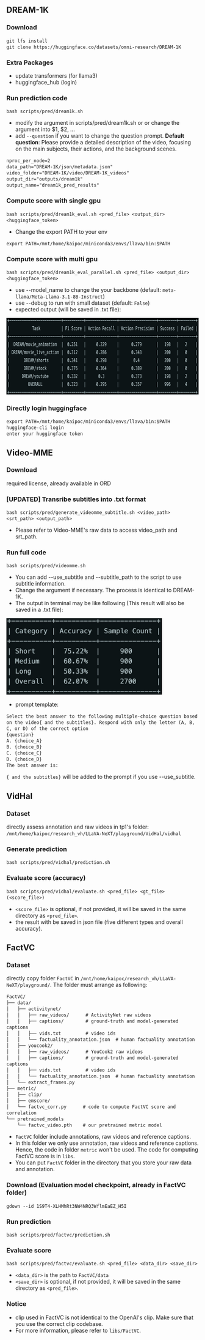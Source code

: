 ## DREAM-1K
### Download
```
git lfs install
git clone https://huggingface.co/datasets/omni-research/DREAM-1K
```

### Extra Packages
* update transformers (for llama3)
* huggingface_hub (login)

### Run prediction code
```
bash scripts/pred/dream1k.sh
```

* modify the argument in scripts/pred/dream1k.sh or or change the argument into $1, $2, ...
* add `--question` if you want to change the question prompt. **Default question**: Please provide a detailed description of the video, focusing on the main subjects, their actions, and the background scenes.
```
nproc_per_node=2
data_path="DREAM-1K/json/metadata.json"
video_folder="DREAM-1K/video/DREAM-1K_videos"
output_dir="outputs/dream1k"
output_name="dream1k_pred_results"
```

### Compute score with single gpu
```
bash scripts/pred/dream1k_eval.sh <pred_file> <output_dir> <huggingface_token>
```
* Change the export PATH to your env
```
export PATH=/mnt/home/kaipoc/miniconda3/envs/llava/bin:$PATH
```


### Compute score with multi gpu
```
bash scripts/pred/dream1k_eval_parallel.sh <pred_file> <output_dir> <huggingface_token>
```
* use --model_name to change the your backbone (default: `meta-llama/Meta-Llama-3.1-8B-Instruct`)
* use --debug to run with small dataset (default: `False`)
* expected output (will be saved in .txt file):
<img src="dream1k.png" height="200">

### Directly login huggingface
```
export PATH=/mnt/home/kaipoc/miniconda3/envs/llava/bin:$PATH
huggingface-cli login
enter your huggingface token
```

## Video-MME

### Download
required license, already available in ORD
### [UPDATED] Transribe subtitles into .txt format
```
bash scripts/pred/generate_videomme_subtitle.sh <video_path> <srt_path> <output_path>
```
* Please refer to Video-MME's raw data to access video_path and srt_path.

### Run full code
```
bash scripts/pred/videomme.sh
```
* You can add --use_subtitle and --subtitle_path to the script to use subtitle information.
* Change the argument if necessary. The process is identical to DREAM-1K.
* The output in terminal may be like following (This result will also be saved in a .txt file):
<img src="videomme.jpg" height="200">

* prompt template:
```
Select the best answer to the following multiple-choice question based on the video{ and the subtitles}. Respond with only the letter (A, B, C, or D) of the correct option
{question}
A. {choice_A}
B. {choice_B}
C. {choice_C}
D. {choice_D}
The best answer is:
```
`{ and the subtitles}` will be added to the prompt if you use --use_subtitle.

## VidHal

### Dataset
directly assess annotation and raw videos in tp1's folder:
`/mnt/home/kaipoc/research_vh/LLaVA-NeXT/playground/VidHal/vidhal`

### Generate prediction
```
bash scripts/pred/vidhal/prediction.sh
```

### Evaluate score (accuracy)
```
bash scripts/pred/vidhal/evaluate.sh <pred_file> <gt_file> (<score_file>)
```
* `<score_file>` is optional, if not provided, it will be saved in the same directory as `<pred_file>`.
* the result with be saved in json file (five different types and overall accuracy).

## FactVC

### Dataset
directly copy folder `FactVC` in `/mnt/home/kaipoc/research_vh/LLaVA-NeXT/playground/`. The folder must arrange as following:
```
FactVC/
├── data/
│   ├── activitynet/
│   │   ├── raw_videos/      # ActivityNet raw videos
│   │   ├── captions/        # ground-truth and model-generated captions
│   │   ├── vids.txt         # video ids
│   │   └── factuality_annotation.json  # human factuality annotation
│   ├── youcook2/
│   │   ├── raw_videos/      # YouCook2 raw videos
│   │   ├── captions/        # ground-truth and model-generated captions
│   │   ├── vids.txt         # video ids
│   │   └── factuality_annotation.json  # human factuality annotation
│   └── extract_frames.py
├── metric/
│   ├── clip/
│   ├── emscore/
│   └── factvc_corr.py      # code to compute FactVC score and correlation
└── pretrained_models
    └── factvc_video.pth    # our pretrained metric model
```
* `FactVC` folder include annotations, raw videos and reference captions.
* In this folder we only use annotation, raw videos and reference captions. Hence, the code in folder `metric` won't be used. The code for computing FactVC score is in `libs`.
* You can put `FactVC` folder in the directory that you store your raw data and annotation.

### Download (Evaluation model checkpoint, already in FactVC folder)
```
gdown --id 1S9T4-XLHMhRt3NW4NRQ3WflmEaEZ_H5I
```

### Run prediction
```
bash scripts/pred/factvc/prediction.sh
```

### Evaluate score
```
bash scripts/pred/factvc/evaluate.sh <pred_file> <data_dir> <save_dir>
```
* `<data_dir>` is the path to `FactVC/data`
* `<save_dir>` is optional, if not provided, it will be saved in the same directory as `<pred_file>`.

### Notice
* clip used in FactVC is not identical to the OpenAI's clip. Make sure that you use the correct clip codebase.
* For more information, please refer to `libs/FactVC`.